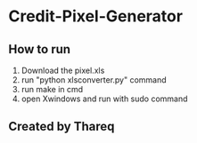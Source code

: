 # Credit-Pixel-Generator

## How to run

1. Download the pixel.xls
2. run "python xlsconverter.py" command
3. run make in cmd
4. open Xwindows and run with sudo command

## Created by Thareq

